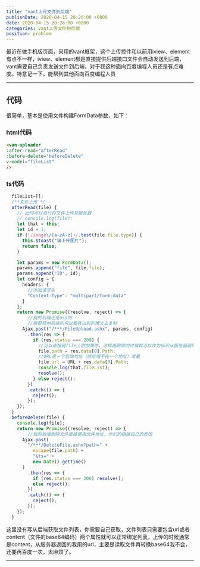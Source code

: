 ```yaml
---
title: "vant上传文件到后端"
publishDate: 2020-04-15 20:26:00 +0800
date: 2020-04-15 20:26:00 +0800
categories: vant上传文件到后端
position: problem
---
```


最近在做手机版页面，采用的vant框架，这个上传控件和以前用iview、element有点不一样，iview、element都是直接提供后端接口文件会自动发送到后端，vant需要自己负责发送文件到后端，对于我这种面向百度编程人员还是有点难度。特意记一下，能帮到其他面向百度编程人员

---

<div id="toc"></div>

## 代码
很简单，基本是使用文件构建FormData参数，如下：

### html代码

```html
<van-uploader
:after-read="afterRead"
:before-delete="beforeDelete"
v-model="fileList"
/>
```

### ts代码

```ts
  fileList=[];
  /**文件上传 */
  afterRead(file) {
    // 此时可以自行将文件上传至服务器
    // console.log(file);
    let that = this;
    let id = 1;
    if (!/image\/[a-zA-z]+/.test(file.file.type)) {
      this.$toast("请上传图片");
      return false;
    }

    let params = new FormData();
    params.append("file", file.file);
    params.append("ID", id);
    let config = {
      headers: {
        //添加请求头
        "Content-Type": "multipart/form-data"
      }
    };
    return new Promise((resolve, reject) => {
        //我的后端还是asp的
        //需要其他后端的可以看我以前的博文去复制
      Ajax.post("/***/FileUpload.ashx", params, config)
        .then(res => {
          if (res.status === 200) {
            //可以直接再file上附加属性，这样再删除的时候就可以作为标识从服务器删除数据
            file.path = res.data[0].Path;
            //URL是一个后端地址（前后端不在一个地址）常量
            file.url = URL + res.data[0].Path;
            console.log(that.fileList);
            resolve();
          } else reject();
        })
        .catch(() => {
          reject();
        });
    });
  }
  beforeDelete(file) {
    console.log(file);
    return new Promise((resolve, reject) => {
        //我的后端删除文件直接使用文件地址，你们的根据自己的修改
      Ajax.post(
        "/***/DeleteFile.ashx?path=" +
          escape(file.path) +
          "&ts=" +
          new Date().getTime()
      )
        .then(res => {
          if (res.status === 200) resolve();
          else reject();
        })
        .catch(() => {
          reject();
        });
    });
  }
```

这里没有写从后端获取文件列表，你需要自己获取，文件列表只需要包含url或者content（文件的base64编码）两个属性就可以正常绑定列表，上传的时候通常是content，从服务器返回的我用的url，主要是读取文件再转换base64我不会，还要再百度一次，太麻烦了。

---

